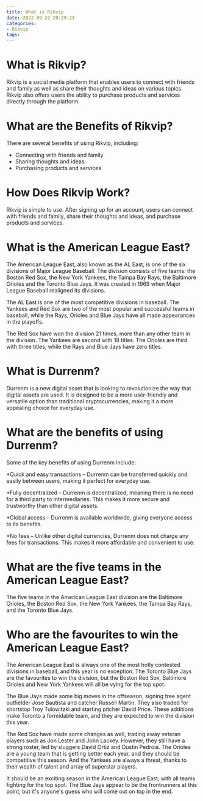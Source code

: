 ```yaml
---
title: What is Rikvip
date: 2022-09-22 20:29:23
categories:
- Rikvip
tags:
---
```



#  What is Rikvip?

Rikvip is a social media platform that enables users to connect with friends and family as well as share their thoughts and ideas on various topics. Rikvip also offers users the ability to purchase products and services directly through the platform.

# What are the Benefits of Rikvip?

There are several benefits of using Rikvip, including:

 * Connecting with friends and family
* Sharing thoughts and ideas
* Purchasing products and services

# How Does Rikvip Work?

Rikvip is simple to use. After signing up for an account, users can connect with friends and family, share their thoughts and ideas, and purchase products and services.

#  What is the American League East?

The American League East, also known as the AL East, is one of the six divisions of Major League Baseball. The division consists of five teams: the Boston Red Sox, the New York Yankees, the Tampa Bay Rays, the Baltimore Orioles and the Toronto Blue Jays. It was created in 1969 when Major League Baseball realigned its divisions.

The AL East is one of the most competitive divisions in baseball. The Yankees and Red Sox are two of the most popular and successful teams in baseball, while the Rays, Orioles and Blue Jays have all made appearances in the playoffs.

The Red Sox have won the division 21 times, more than any other team in the division. The Yankees are second with 18 titles. The Orioles are third with three titles, while the Rays and Blue Jays have zero titles.

#  What is Durrenm?

Durrenm is a new digital asset that is looking to revolutionize the way that digital assets are used. It is designed to be a more user-friendly and versatile option than traditional cryptocurrencies, making it a more appealing choice for everyday use.

# What are the benefits of using Durrenm?

Some of the key benefits of using Durrenm include:

*Quick and easy transactions – Durrenm can be transferred quickly and easily between users, making it perfect for everyday use.

*Fully decentralized – Durrenm is decentralized, meaning there is no need for a third party to intermediaries. This makes it more secure and trustworthy than other digital assets.

*Global access – Durrenm is available worldwide, giving everyone access to its benefits.

*No fees – Unlike other digital currencies, Durrenm does not charge any fees for transactions. This makes it more affordable and convenient to use.

#  What are the five teams in the American League East? 

The five teams in the American League East division are the Baltimore Orioles, the Boston Red Sox, the New York Yankees, the Tampa Bay Rays, and the Toronto Blue Jays.

#  Who are the favourites to win the American League East?

The American League East is always one of the most hotly contested divisions in baseball, and this year is no exception. The Toronto Blue Jays are the favourites to win the division, but the Boston Red Sox, Baltimore Orioles and New York Yankees will all be vying for the top spot.

The Blue Jays made some big moves in the offseason, signing free agent outfielder Jose Bautista and catcher Russell Martin. They also traded for shortstop Troy Tulowitzki and starting pitcher David Price. These additions make Toronto a formidable team, and they are expected to win the division this year.

The Red Sox have made some changes as well, trading away veteran players such as Jon Lester and John Lackey. However, they still have a strong roster, led by sluggers David Ortiz and Dustin Pedroia. The Orioles are a young team that is getting better each year, and they should be competitive this season. And the Yankees are always a threat, thanks to their wealth of talent and array of superstar players.

It should be an exciting season in the American League East, with all teams fighting for the top spot. The Blue Jays appear to be the frontrunners at this point, but it's anyone's guess who will come out on top in the end.